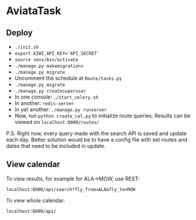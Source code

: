 # AviataTask

## Deploy

* `./init.sh`
* `export KIWI_API_KEY='API_SECRET'`
* `source venv/bin/activate`
* `./manage.py makemigrations`
* `./manage.py migrate`
* Uncomment the schedule at `Route/tasks.py`
* `./manage.py migrate`
* `./manage.py createsuperuser`
* In one console: `./start_celery.sh`
* In another: `redis-server`
* In yet another: `./manage.py runserver`
* Now, run `python create_cal.py` to initialize route queries. Results can be viewed on `localhost:8000/routes/`

P.S. Right now, every query made with the search API is saved and update each day. Better solution would be 
to have a config file with set routes and dates that need to be included in update.

## View calendar

To view results, for example for ALA->MOW, use REST:

`localhost:8000/api/search?fly_from=ALA&fly_to=MOW`

To view whole calendar:

`localhost:8000/api/`
